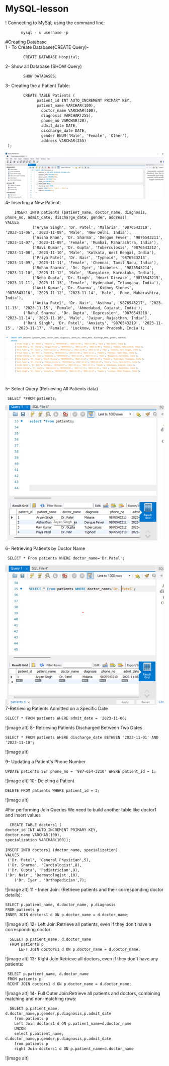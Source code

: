 # MySQL-lesson

! Connecting to MySql;
  using the command line:	 
	
	 	   mysql - u username -p

#Creating Database  
  1  -  To Create Database(CREATE Query)-
		
		    CREATE DATABASE Hospital;
			
   2- Show all Database   (SHOW Query)
	 
		    SHOW DATABASES;

  3- Creating the a Patient Table:

		 	CREATE TABLE Patients (
   				  patient_id INT AUTO_INCREMENT PRIMARY KEY,
   				  patient_name VARCHAR(100),
				    doctor_name VARCHAR(100),
				    diagnosis VARCHAR(255),
				    phone_no VARCHAR(20),
				    admit_date DATE,
				    discharge_date DATE,
				    gender ENUM('Male', 'Female', 'Other'),
				    address VARCHAR(255)
     );
![image alt](https://github.com/amanrawa/MySQL-lesson/blob/4e3cc7ec349f5668a032604451d8e94bb59015eb/Screenshot%202024-11-06%20234410.png)
 4- Inserting a New Patient:

		
        INSERT INTO patients (patient_name, doctor_name, diagnosis, phone_no, admit_date, discharge_date, gender, address)
	VALUES
			    ('Aryan Singh', 'Dr. Patel', 'Malaria', '9876543210', '2023-11-06', '2023-11-08', 'Male', 'New Delhi, India'),
			    ('Aisha Khan', 'Dr. Sharma', 'Dengue Fever', '9876543211', '2023-11-07', '2023-11-09', 'Female', 'Mumbai, Maharashtra, India'),
			    ('Ravi Kumar', 'Dr. Gupta', 'Tuberculosis', '9876543212', '2023-11-08', '2023-11-10', 'Male', 'Kolkata, West Bengal, India'),
			    ('Priya Patel', 'Dr. Nair', 'Typhoid', '9876543213', '2023-11-09', '2023-11-11', 'Female', 'Chennai, Tamil Nadu, India'),
			    ('Rohan Sharma', 'Dr. Iyer', 'Diabetes', '9876543214', '2023-11-10', '2023-11-12', 'Male', 'Bangalore, Karnataka, India'),
			    ('Neha Gupta', 'Dr. Singh', 'Heart Disease', '9876543215', '2023-11-11', '2023-11-13', 'Female', 'Hyderabad, Telangana, India'),
			    ('Amit Kumar', 'Dr. Sharma', 'Kidney Stones', '9876543216', '2023-11-12', '2023-11-14', 'Male', 'Pune, Maharashtra, India'),
			    ('Anika Patel', 'Dr. Nair', 'Asthma', '9876543217', '2023-11-13', '2023-11-15', 'Female', 'Ahmedabad, Gujarat, India'),
		    ('Rahul Sharma', 'Dr. Gupta', 'Depression', '9876543218', '2023-11-14', '2023-11-16', 'Male', 'Jaipur, Rajasthan, India'),
		    ('Rani Singh', 'Dr. Patel', 'Anxiety', '9876543219', '2023-11-15', '2023-11-17', 'Female', 'Lucknow, Uttar Pradesh, India');

 ![image alt](https://github.com/amanrawa/MySQL-lesson/blob/0b681f7465fc12c84b1b3c4c4446cd4a5937dc8f/Output/insert%20patients%20values.png)




 5- Select Query (Retrieving All Patients data)

     SELECT *FROM patients;
 ![image alt](https://github.com/amanrawa/MySQL-lesson/blob/0b681f7465fc12c84b1b3c4c4446cd4a5937dc8f/Output/Select.png)
 
6- Retrieving Patients by Doctor Name

     SELECT * From patients WHERE doctor_name='Dr.Patel';
 ![image alt](https://github.com/amanrawa/MySQL-lesson/blob/0b681f7465fc12c84b1b3c4c4446cd4a5937dc8f/Output/Select%20by%20doctor%20name.png)
7-Retrieving Patients Admitted on a Specific Date

    SELECT * FROM patients WHERE admit_date = '2023-11-06;
![image alt]
8- Retrieving Patients Discharged Between Two Dates

    SELECT * FROM patients WHERE discharge_date BETWEEN '2023-11-01' AND '2023-11-10';
   ![image alt]

9- Updating a Patient's Phone Number

    UPDATE patients SET phone_no = '987-654-3210' WHERE patient_id = 1;
   ![image alt]
10-  Deleting a Patient

    DELETE FROM patients WHERE patient_id = 2;
   ![image alt]

#For performing Join Queries We need to build another table like doctor1 and insert values

      CREATE TABLE doctors1 (
    doctor_id INT AUTO_INCREMENT PRIMARY KEY,
    doctor_name VARCHAR(100),
    specialization VARCHAR(100));

    INSERT INTO doctors1 (doctor_name, specialization)
	VALUES
   	 ('Dr. Patel', 'General Physician',5),
   	 ('Dr. Sharma', 'Cardiologist',8),
   	 ('Dr. Gupta', 'Pediatrician',9),
	('Dr. Nair', 'Dermatologist',10),
    	('Dr. Iyer', 'Orthopedician',7);

  ![image alt]
11 - Inner Join: (Retrieve patients and their corresponding doctor details):

	SELECT p.patient_name, d.doctor_name, p.diagnosis
	FROM patients p
	INNER JOIN doctors1 d ON p.doctor_name = d.doctor_name;
 ![image alt]
12- Left Join:Retrieve all patients, even if they don't have a corresponding doctor:

	  SELECT p.patient_name, d.doctor_name
	  FROM patients p
          LEFT JOIN doctors1 d ON p.doctor_name = d.doctor_name;
   ![image alt]
13-   Right Join:Retrieve all doctors, even if they don't have any patients:

	 SELECT p.patient_name, d.doctor_name
	 FROM patients p
	 RIGHT JOIN doctors1 d ON p.doctor_name = d.doctor_name;
![image alt]
14- Full Outer Join:Retrieve all patients and doctors, combining matching and non-matching rows: 

	  SELECT p.patient_name, d.doctor_name,p.gender,p.diagnosis,p.admit_date
		from patients p
		Left Join doctors1 d ON p.patient_name=d.doctor_name
		UNION
		select p.patient_name, d.doctor_name,p.gender,p.diagnosis,p.admit_date
		from patients p
		right Join doctors1 d ON p.patient_name=d.doctor_name


![image alt]

    
     

  

	 
